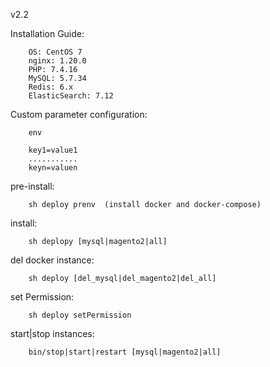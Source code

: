 v2.2

Installation Guide:

        OS: CentOS 7
        nginx: 1.20.0
        PHP: 7.4.16
        MySQL: 5.7.34
        Redis: 6.x
        ElasticSearch: 7.12

Custom parameter configuration:

        env

        key1=value1
        ...........
        keyn=valuen
        
pre-install:

        sh deploy prenv  (install docker and docker-compose)
        
install:

        sh deplopy [mysql|magento2|all]
        
del docker instance:

        sh deploy [del_mysql|del_magento2|del_all]
        
set Permission:

        sh deploy setPermission

start|stop instances:

        bin/stop|start|restart [mysql|magento2|all]

